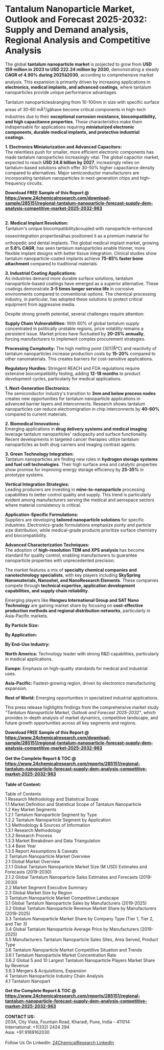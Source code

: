 <h1>Tantalum Nanoparticle Market, Outlook and Forecast 2025-2032: Supply and Demand analysis, Regional Analysis and Competitive Analysis</h1><p>The global <strong>tantalum nanoparticle market</strong> is projected to grow from <strong>USD 159 million in 2023 to USD 222.24 million by 2030</strong>, demonstrating a steady <strong>CAGR of 4.90% during 2025â2030</strong>, according to comprehensive market analysis. This expansion is primarily driven by increasing applications in <strong>electronics, medical implants, and advanced coatings</strong>, where tantalum nanoparticles provide unique performance advantages.</p><p>Tantalum nanoparticlesâranging from 10-100nm in size with specific surface areas of 30-60 mÂ²/gâhave become critical components in high-tech industries due to their <strong>exceptional corrosion resistance, biocompatibility, and high capacitance properties</strong>. These characteristics make them indispensable for applications requiring <strong>miniaturized electronic components, durable medical implants, and protective industrial coatings</strong>.</p><p><strong>1. Electronics Miniaturization and Advanced Capacitors:</strong><br>
The relentless push for smaller, more efficient electronic components has made tantalum nanoparticles increasingly vital. The global capacitor market, expected to reach <strong>USD 24.8 billion by 2027</strong>, increasingly relies on tantalum-based solutions which offer 30-50% higher capacitance density compared to alternatives. Major semiconductor manufacturers are incorporating tantalum nanoparticles in next-generation chips and high-frequency circuits.</p><div><b>Download FREE Sample of this Report @ 
            <a href="https://www.24chemicalresearch.com/download-sample/285151/regional-tantalum-nanoparticle-forecast-supply-dem-analysis-competitive-market-2025-2032-963">
            https://www.24chemicalresearch.com/download-sample/285151/regional-tantalum-nanoparticle-forecast-supply-dem-analysis-competitive-market-2025-2032-963</a></b></div><br><p><strong>2. Medical Implant Revolution:</strong><br>
Tantalum's unique biocompatibilityâcoupled with nanoparticle-enhanced osseointegration propertiesâhas positioned it as a premium material for orthopedic and dental implants. The global medical implant market, growing at <strong>5.8% CAGR</strong>, has seen tantalum nanoparticles enable thinner, more flexible implant designs with better tissue integration. Clinical studies show tantalum nanoparticle-coated implants achieve <strong>75-85% faster bone attachment</strong> compared to traditional materials.</p><p><strong>3. Industrial Coating Applications:</strong><br>
As industries demand more durable surface solutions, tantalum nanoparticle-based coatings have emerged as a superior alternative. These coatings demonstrate <strong>3-5 times longer service life</strong> in corrosive environments compared to conventional options. The chemical processing industry, in particular, has adopted these solutions to protect critical equipment from aggressive media.</p><p>Despite strong growth potential, several challenges require attention:</p><p><strong>Supply Chain Vulnerabilities:</strong> With 60% of global tantalum supply concentrated in politically unstable regions, price volatility remains a persistent issue. Market prices have fluctuated by <strong>20-25% annually</strong>, forcing manufacturers to implement complex procurement strategies.</p><p><strong>Processing Complexity:</strong> The high melting point (3017Â°C) and reactivity of tantalum nanoparticles increase production costs by <strong>15-20%</strong> compared to other nanomaterials. This creates barriers for cost-sensitive applications.</p><p><strong>Regulatory Hurdles:</strong> Stringent REACH and FDA regulations require extensive biocompatibility testing, adding <strong>12-18 months</strong> to product development cycles, particularly for medical applications.</p><p><strong>1. Next-Generation Electronics:</strong><br>
The semiconductor industry's transition to <strong>3nm and below process nodes</strong> creates new opportunities for tantalum nanoparticle applications in advanced barrier layers and interconnects. Research shows tantalum nanoparticles can reduce electromigration in chip interconnects by <strong>40-60%</strong> compared to current materials.</p><p><strong>2. Biomedical Innovations:</strong><br>
Emerging applications in <strong>drug delivery systems and medical imaging</strong> leverage tantalum nanoparticles' radiopacity and surface functionality. Recent developments in targeted cancer therapies utilize tantalum nanoparticles as both drug carriers and imaging contrast agents.</p><p><strong>3. Green Technology Integration:</strong><br>
Tantalum nanoparticles are finding new roles in <strong>hydrogen storage systems and fuel cell technologies</strong>. Their high surface area and catalytic properties show promise for improving energy storage efficiency by <strong>25-35%</strong> in prototype systems.</p><p><strong>Vertical Integration Strategies:</strong><br>
	Leading producers are investing in <strong>mine-to-nanoparticle</strong> processing capabilities to better control quality and supply. This trend is particularly evident among manufacturers serving the medical and aerospace sectors where material consistency is critical.</p><p><strong>Application-Specific Formulations:</strong><br>
	Suppliers are developing <strong>tailored nanoparticle solutions</strong> for specific industries. Electronics-grade formulations emphasize purity and particle size distribution, while medical-grade products prioritize surface chemistry and biocompatibility.</p><p><strong>Advanced Characterization Techniques:</strong><br>
	The adoption of <strong>high-resolution TEM and XPS analysis</strong> has become standard for quality control, enabling manufacturers to guarantee nanoparticle properties with unprecedented precision.</p><p>The market features a mix of <strong>specialty chemical companies and nanotechnology specialists</strong>, with key players including <strong>SkySpring Nanomaterials, Nanoshel, and NanoResearch Elements</strong>. These companies compete through <strong>technical expertise, application development capabilities, and supply chain reliability</strong>.</p><p>Emerging players like <strong>Hongwu International Group and SAT Nano Technology</strong> are gaining market share by focusing on <strong>cost-effective production methods and regional distribution networks</strong>, particularly in Asia-Pacific markets.</p><p><strong>By Particle Size:</strong></p><p><strong>By Application:</strong></p><p><strong>By End-Use Industry:</strong></p><p><strong>North America:</strong> Technology leader with strong R&amp;D capabilities, particularly in medical applications.</p><p><strong>Europe:</strong> Emphasis on high-quality standards for medical and industrial uses.</p><p><strong>Asia-Pacific:</strong> Fastest-growing region, driven by electronics manufacturing expansion.</p><p><strong>Rest of World:</strong> Emerging opportunities in specialized industrial applications.</p><p>This press release highlights findings from the comprehensive market study <em>"Tantalum Nanoparticle Market, Outlook and Forecast 2025-2032"</em>, which provides in-depth analysis of market dynamics, competitive landscape, and future growth opportunities across all key segments and regions.</p><div><b>Download FREE Sample of this Report @ 
            <a href="https://www.24chemicalresearch.com/download-sample/285151/regional-tantalum-nanoparticle-forecast-supply-dem-analysis-competitive-market-2025-2032-963">
            https://www.24chemicalresearch.com/download-sample/285151/regional-tantalum-nanoparticle-forecast-supply-dem-analysis-competitive-market-2025-2032-963</a></b></div><br><div><b>Get the Complete Report & TOC @ 
            <a href="https://www.24chemicalresearch.com/reports/285151/regional-tantalum-nanoparticle-forecast-supply-dem-analysis-competitive-market-2025-2032-963">
            https://www.24chemicalresearch.com/reports/285151/regional-tantalum-nanoparticle-forecast-supply-dem-analysis-competitive-market-2025-2032-963</a></b></div><br>
            <b>Table of Content:</b><p>Table of Contents<br />
1 Research Methodology and Statistical Scope<br />
1.1 Market Definition and Statistical Scope of Tantalum Nanoparticle<br />
1.2 Key Market Segments<br />
1.2.1 Tantalum Nanoparticle Segment by Type<br />
1.2.2 Tantalum Nanoparticle Segment by Application<br />
1.3 Methodology & Sources of Information<br />
1.3.1 Research Methodology<br />
1.3.2 Research Process<br />
1.3.3 Market Breakdown and Data Triangulation<br />
1.3.4 Base Year<br />
1.3.5 Report Assumptions & Caveats<br />
2 Tantalum Nanoparticle Market Overview<br />
2.1 Global Market Overview<br />
2.1.1 Global Tantalum Nanoparticle Market Size (M USD) Estimates and Forecasts (2019-2030)<br />
2.1.2 Global Tantalum Nanoparticle Sales Estimates and Forecasts (2019-2030)<br />
2.2 Market Segment Executive Summary<br />
2.3 Global Market Size by Region<br />
3 Tantalum Nanoparticle Market Competitive Landscape<br />
3.1 Global Tantalum Nanoparticle Sales by Manufacturers (2019-2025)<br />
3.2 Global Tantalum Nanoparticle Revenue Market Share by Manufacturers (2019-2025)<br />
3.3 Tantalum Nanoparticle Market Share by Company Type (Tier 1, Tier 2, and Tier 3)<br />
3.4 Global Tantalum Nanoparticle Average Price by Manufacturers (2019-2025)<br />
3.5 Manufacturers Tantalum Nanoparticle Sales Sites, Area Served, Product Type<br />
3.6 Tantalum Nanoparticle Market Competitive Situation and Trends<br />
3.6.1 Tantalum Nanoparticle Market Concentration Rate<br />
3.6.2 Global 5 and 10 Largest Tantalum Nanoparticle Players Market Share by Revenue<br />
3.6.3 Mergers & Acquisitions, Expansion<br />
4 Tantalum Nanoparticle Industry Chain Analysis<br />
4.1 Tantalum Nanopart</p><div><b>Get the Complete Report & TOC @ 
            <a href="https://www.24chemicalresearch.com/reports/285151/regional-tantalum-nanoparticle-forecast-supply-dem-analysis-competitive-market-2025-2032-963">
            https://www.24chemicalresearch.com/reports/285151/regional-tantalum-nanoparticle-forecast-supply-dem-analysis-competitive-market-2025-2032-963</a></b></div><br><b>CONTACT US:</b><br>
            203A, City Vista, Fountain Road, Kharadi, Pune, India - 411014<br>
            International: +1(332) 2424 294<br>
            Asia: +91 9169162030 <br><br>
            Follow Us On LinkedIn: <a href="https://www.linkedin.com/company/24chemicalresearch/">24ChemicalResearch LinkedIn</a>